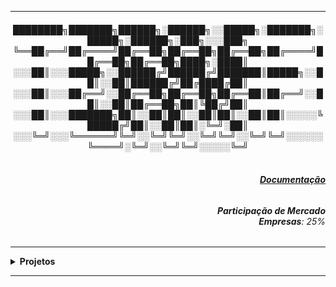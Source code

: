 ----

<div align="Center">
<h4>
████████╗███████╗██████╗░██████╗░░█████╗░███████╗░█████╗░██████╗░███╗░░░███╗
╚══██╔══╝██╔════╝██╔══██╗██╔══██╗██╔══██╗██╔════╝██╔══██╗██╔══██╗████╗░████║
░░░██║░░░█████╗░░██████╔╝██████╔╝███████║█████╗░░██║░░██║██████╔╝██╔████╔██║
░░░██║░░░██╔══╝░░██╔══██╗██╔══██╗██╔══██║██╔══╝░░██║░░██║██╔══██╗██║╚██╔╝██║
░░░██║░░░███████╗██║░░██║██║░░██║██║░░██║██║░░░░░╚█████╔╝██║░░██║██║░╚═╝░██║
░░░╚═╝░░░╚══════╝╚═╝░░╚═╝╚═╝░░╚═╝╚═╝░░╚═╝╚═╝░░░░░░╚════╝░╚═╝░░╚═╝╚═╝░░░░░╚═╝
</h4>
</div>

<div align="Right">
<h6>
<br><strong><a href="https://developer.hashicorp.com/terraform/docs">Documentação</a></strong>
</h6>  
</div>

<div align="Right">
<h6>
<strong>Participação de Mercado</strong>
<br><strong>Empresas</strong>: 25%
</h6>  
</div>

----

<details>
  <summary><b> Projetos </b></summary>
<div align="Center"> 
<br>

  
|  ID  | Título                    | Descrição                                                                        | 
| ---- | ------------------------- | ---------------------------------------------------------------------------------| 
|  01  | Bucket S3                 | Provisiomamento de Bucket com o Terraform                                        |
|  02  | Instância + Bucket        | Provisiomamento de Bucket e EC2, com saída do IP Público                         |
|  03  | RDS - MySQL               | Provisiomamento de um banco de dados MySQL                                       |
|  04  | Variaveis                 | Provisiomamento EC2 e RDS com Variáveis                                          |
|  05  | Backend                   | Realizar a troca de Backend                                                      |
|  06  | Drift                     | Shell para verificação de mudanças na configuração do workspace                  |
|  07  | Backups                   | Formas de Realizar Backup do Terraform (.tfstate)                                |
|  08  | Endereçamento de Recursos | Testar a criação de uma VPC com endereçamento de SG                              |
|  09  | Dados                     | Utilização de dados no Provisionamento de Recursos                               |
|  10  | Funções                   | Funções do Terraform                                                             | 
|  11  | Docker                    | Provisionando um Container com Docker                                            | 
</div> 
</details>

----
